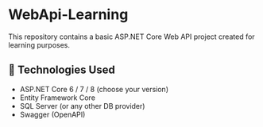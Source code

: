 # WebApi-Learning

This repository contains a basic ASP.NET Core Web API project created for learning purposes.

## 🚀 Technologies Used
- ASP.NET Core 6 / 7 / 8 (choose your version)
- Entity Framework Core
- SQL Server (or any other DB provider)
- Swagger (OpenAPI)

